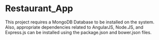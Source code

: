 # Restaurant_App

This project requires a MongoDB Database to be installed on the system. Also, appropriate
dependencies related to AngularJS, Node.JS, and Express.js can be installed using the
package.json and bower.json files.
